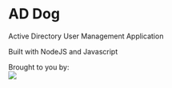 # AD Dog
 
Active Directory User Management Application

Built with NodeJS and Javascript

Brought to you by:
<br>
<img style="max-height:70px" src="https://sc.dog/includes/logo.png">
